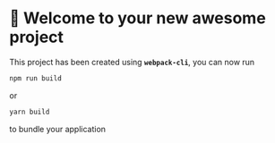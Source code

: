 # 🚀 Welcome to your new awesome project

This project has been created using **`webpack-cli`**, you can now run

```sh
npm run build
```

or

```sh
yarn build
```

to bundle your application
